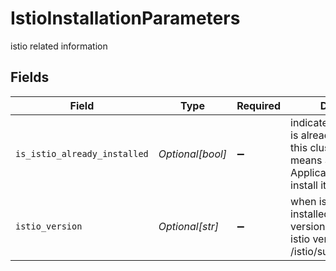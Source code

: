 # IstioInstallationParameters

istio related information


## Fields

| Field                                                                                                               | Type                                                                                                                | Required                                                                                                            | Description                                                                                                         |
| ------------------------------------------------------------------------------------------------------------------- | ------------------------------------------------------------------------------------------------------------------- | ------------------------------------------------------------------------------------------------------------------- | ------------------------------------------------------------------------------------------------------------------- |
| `is_istio_already_installed`                                                                                        | *Optional[bool]*                                                                                                    | :heavy_minus_sign:                                                                                                  | indicates whether Istio is already installed on this cluster (which means Secure Application should not install it) |
| `istio_version`                                                                                                     | *Optional[str]*                                                                                                     | :heavy_minus_sign:                                                                                                  | when istio already installed, choose the version from supported istio versions list: /istio/supportedVersions       |